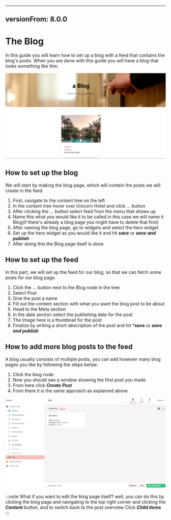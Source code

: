 
---
versionFrom: 8.0.0
---

# The Blog

In this guide you will learn how to set up a blog with a feed that contains the blog's posts.
When you are done with this guide you will have a blog that looks something like this:

![final blog](images/Final-blog.png)

## How to set up the blog

We will start by making the blog page, which will contain the posts we will create in the feed.

1. First, navigate to the content tree on the left
2. In the content tree hover over Unicorn Hotel and click ... button
3. After clicking the ... button select feed from the menu that shows up
4. Name this what you would like it to be called in this case we will name it Blog(if there's already a blog page you might have to delete that first)
5. After naming the blog page, go to widgets and select the hero widget
6. Set up the hero widget as you would like it and hit ***save*** or ***save and publish***
7. After doing this the Blog page itself is done

## How to set up the feed

In this part, we will set up the feed for our blog, so that we can fetch some posts for our blog page.


1. Click the ... button next to the Blog node in the tree
2. Select Post
3. Give the post a name
4. Fill out the content section with what you want the blog post to be about
5. Head to the Meta section
6. In the date section select the publishing date for the post
7. The image here is a thumbnail for the post
8. Finalize by writing a short description of the post and hit ***save** or ***save and publish***

## How to add more blog posts to the feed

A blog usually consists of multiple posts, you can add however many blog pages you like by following the steps below.

1. Click the blog node
2. Now you should see a window showing the first post you made
3. From here click ***Create Post***
4. From there it is the same approach as explained above

![to create additional blog post](images/create-new-blog.png)

:::note
What if you want to edit the blog page itself? well, you can do this by clicking the blog page and navigating to the top right corner and clicking the ***Content*** button, and to switch back to the post overview Click ***Child items***
:::
